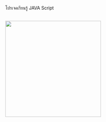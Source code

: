 โปรเจคเรียนรู้ JAVA Script

<br>

<img src="https://user-images.githubusercontent.com/89632354/139389604-91700f0d-ac40-49f6-9dd4-d71dfef4d7dd.PNG" width="300">
